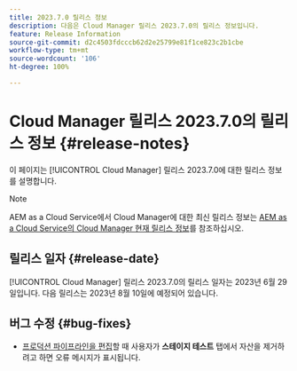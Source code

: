```yaml
---
title: 2023.7.0 릴리스 정보
description: 다음은 Cloud Manager 릴리스 2023.7.0의 릴리스 정보입니다.
feature: Release Information
source-git-commit: d2c4503fdcccb62d2e25799e81f1ce823c2b1cbe
workflow-type: tm+mt
source-wordcount: '106'
ht-degree: 100%

---
```



# Cloud Manager 릴리스 2023.7.0의 릴리스 정보 {#release-notes}

이 페이지는 [!UICONTROL Cloud Manager] 릴리스 2023.7.0에 대한 릴리스 정보를 설명합니다.

>[!NOTE]
>
>AEM as a Cloud Service에서 Cloud Manager에 대한 최신 릴리스 정보는 [AEM as a Cloud Service의 Cloud Manager 현재 릴리스 정보](https://experienceleague.adobe.com/docs/experience-manager-cloud-service/content/implementing/using-cloud-manager/release-notes-cloud-manager/release-notes-cm-current.html)를 참조하십시오.

## 릴리스 일자 {#release-date}

[!UICONTROL Cloud Manager] 릴리스 2023.7.0의 릴리스 일자는 2023년 6월 29일입니다. 다음 릴리스는 2023년 8월 10일에 예정되어 있습니다.

## 버그 수정 {#bug-fixes}

* [프로덕션 파이프라인을 편집](/help/using/managing-pipelines.md#editing-pipelines)할 때 사용자가 **스테이지 테스트** 탭에서 자산을 제거하려고 하면 오류 메시지가 표시됩니다.
